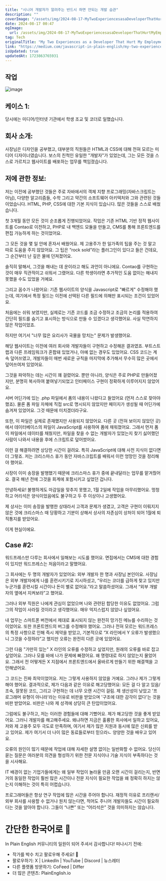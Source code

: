 ```yaml
---
title: "시니어 개발자가 알려주는 반드시 하면 안되는 개발 습관"
description: ""
coverImage: "/assets/img/2024-08-17-MyTwoExperiencesasaDeveloperThatHurtMyEmployment_0.png"
date: 2024-08-17 00:47
ogImage: 
  url: /assets/img/2024-08-17-MyTwoExperiencesasaDeveloperThatHurtMyEmployment_0.png
tag: Tech
originalTitle: "My Two Experiences as a Developer That Hurt My Employment"
link: "https://medium.com/javascript-in-plain-english/my-two-experiences-as-a-developer-that-hurt-my-employment-652211cbc18f"
isUpdated: true
updatedAt: 1723863765931
---
```



## 작업

![image](/assets/img/2024-08-17-MyTwoExperiencesasaDeveloperThatHurtMyEmployment_0.png)

## 케이스 1:

당시에는 미디어/인터넷 기관에서 학생 조교 및 코더로 일했습니다.

<div class="content-ad"></div>

## 회사 소개:

사장님은 디자인을 공부했고, 대부분의 직원들은 HTML과 CSS에 대해 전혀 모르는 미디어 디자이너였습니다. 보스의 친척인 유일한 "개발자"가 있었는데, 그는 모든 것을 스스로 가르치고 웹사이트를 배포하는 업무를 책임졌습니다.

## 저에 관한 정보:

저는 이전에 공부했던 것들은 주로 자바에서의 객체 지향 프로그래밍(자바스크립트는 아님), 다양한 알고리즘들, 수학 그리고 약간의 소프트웨어 아키텍처와 그와 관련된 것들이었습니다. HTML, PHP, CSS에 대한 기본 지식이 있습니다. 많은 것들을 스스로 배웠습니다.

<div class="content-ad"></div>

첫 3개월 동안 모든 것이 순조롭게 진행되었어요. 작업은 기존 HTML 기반 정적 웹사이트를 Contao로 이전하고, PHP로 내 백엔드 모듈을 만들고, CMS를 통해 프론트엔드를 편집 가능하게 하는 것이었어요.

그 모든 것을 몇 일 안에 혼자서 배웠어요. 제 고용주가 한 일가족의 팁을 주는 것 말고 따로 도움을 주지 않았어요. 그 팁은 “rock sold”라는 플러그인이 있다고 들은 건데요, 그 순간부터 난 깊은 물에 던져졌어요.

솔직히 말해서, 그것을 해내는 데 운이라고 해도 과언이 아니에요. Contao를 구현하는 것이 매우 직관적이고 쉬워서 그랬어요. 다른 학생이라면 추가적인 도움 없이는 해내지 못했을 수도 있었을 거예요.

그리고 꼼수가 나왔어요: 기존 웹사이트의 양식을 Javascript로 "빠르게" 수정해야 했는데, 여기에서 특정 필드는 이전에 선택된 다른 필드에 의해만 표시되는 조건이 있었어요.

<div class="content-ad"></div>

처음에는 쉬워 보였지만, 실제로는 기존 코드를 조금 수정하고 조금의 논리를 적용하여 간단히 필드를 숨기고 표시하는 방식으로 만들 수 있겠다고 생각했어요. 사실 막연하지 않은 작업이었죠.

하지만 여기서 "너무 많은 요리사가 국물을 망치는" 문제가 발생했어요.

해당 웹사이트는 이전에 여러 회사와 개발자들이 구현하고 수정해온 결과였죠. 부트스트랩과 다른 프레임워크가 혼합돼 있었거나, 아예 없는 경우도 있었어요. CSS 코드는 계속 덮어쓰였고, 개발자들이 매번 새로운 규칙을 마지막에 추가해서 무수히 많은 곳에서 덮어쓰여져 있었어요.

그것을 파악하는 데는 시간이 꽤 걸렸어요. 뿐만 아니라, 양식은 주로 PHP로 만들어졌지만, 분명히 복사하여 붙여넣기되었고 인터페이스 구현이 정확하게 이루어지지 않았어요.

<div class="content-ad"></div>

서버 어딘가에 있는 .php 파일에서 폼의 내용이 나왔다고 들었어요 (먼저 스스로 찾아야 했죠). 물론 폼 파일 자체에 직접 src로 명시되지 않았지만 페이지가 생성될 때 어딘가에 숨겨져 있었어요. 그것 때문에 미치겠더라구요.

또한, 이 파일은 실제로 존재했지만 사용되지 않았어요. 다른 곳 (전혀 보이지 않았던 곳)에서 데이터베이스의 파일이 JavaScript를 사용하여 폼에 채워졌어요. 그래서 먼저 폼이 파일에서 데이터를 채웠지만, 파일을 찾을 수 없는 개발자가 있었는지 찾기 싫어했던 사람이 나와서 내용을 후에 스크립트로 덮어썼어요.

이런 걸 해결하려면 상당한 시간이 걸려요. 특히 JavaScript에 대해 사전 지식이 없다면 더 그렇죠. 저는 크리스마스 휴가 동안 자바스크립트를 배워서 이런 엉망인 것을 정리해야 했어요.

사장이 이미 송장을 발행했기 때문에 크리스마스 휴가 중에 끝내달라는 업무를 맡겨줬어요. 결국 해년 전에 그것을 회계에 포함시키고 싶었던 겁니다.

<div class="content-ad"></div>

안녕하세요! 불행하게도 마감일을 맞추지 못했고, 1월 2일에 작업을 마무리했어요. 멍청하고 어리석은 양식이었음에도 불구하고 두 주 이상이나 고생했어요.

제 상사는 이미 송장을 발행한 상태라서 고객과 문제가 생겼고, 고객은 구현이 이뤄지지 않은 것에 크리스마스 때 당황하고 기분이 상해서 상사의 자존심이 상처이 되어 1월에 퇴직통지를 받았어요.

이게 현실이에요.

## Case #2:

<div class="content-ad"></div>

워드프레스만 다루는 회사에서 일해보는 시도를 했어요. 면접에서는 CMS에 대한 경험이 있지만 워드프레스는 처음이라고 말했어요.

그 회사에는 두 명의 개발자가 있었어요: 외부 개발자 한 명과 사장님 본인이요. 사장님은 외부 개발자에게 나를 훈련시키기로 지시하셨고, “우리는 코더를 급하게 찾고 있지만 누군가를 훈련시킬 시간이나 돈이 별로 없어요.”라고 말씀하셨어요. 그래서 “외부 개발자의 옆에서 지켜보라”고 했어요.

그러나 외부 직원은 나에게 관심이 없었으며 나와 관련된 합당한 이유도 없었어요. 그럼 그의 작업이 사라질 것이라고 생각했어요. 매우 억지스럽지 않았나 싶었어요.

내 업무는 스마트폰 버전에서 제대로 표시되지 않는 완전히 망가진 메뉴를 수리하는 것이었어요. 또한 프론트엔드의 버그를 수정해야 했어요. 그러나 전혀 모르는 워드프레스의 특정 사항으로 인해 즉시 제약을 받았고, 기본적으로 “X 라인에서 Y 오류가 발생했으니 그것을 수정하라”고 했지만 오류는 완전히 다른 곳에 있었어요.

<div class="content-ad"></div>

그런 다음 "가만히 있는" X 라인의 오류를 수정하고 싶었지만, 원래의 오류를 바로 잡고 싶었어요. 그러나 모를 바에 나가 문제에 빠졌어요. 왜 명령대로 하지 않았는지 물었어요. 그래서 전 어떻게든 X 지점에서 프론트엔드에서 올바르게 만들기 위한 해결책을 고안해냈어요.

그 코드는 진짜 최악이었어요. 저는 그렇게 사용하지 않았을 거예요. 그러나 제가 그렇게 해야 했어요. 결과적으로, 제가 다음과 같은 이유로 해고당했어요: 모든 걸 다 알고 있음/조숙, 잘못된 코드, 그리고 구현하는 데 너무 오랜 시간이 걸림. 제 생산성이 낮았고 '프로그래머 유형이 아니라'라는 이유로 비판을 받았으며 '구조에 대한 감각이 없다'는 것을 비판 받았어요. 비판은 나와 제 성격에 상당히 큰 탄압이었어요.

그럼에도 불구하고, 저는 이러한 경험들에 대해 기뻤어요. 제가 해고당한 것을 좋게 받았어요. 그러니 개발자를 해고해주세요. 왜냐하면 지금은 훌륭한 회사에서 일하고 있어요, 저와 제 고용주 모두 극도로 만족하며, 여기서 제가 많은 지원과 동시에 많은 신뢰를 받고 있어요. 제가 여기서 더 나이 많은 동료들로부터 믿으라ㄴ 양양한 것을 배우고 있어요.

오류의 원인이 많기 때문에 작업에 대해 자세한 설명 없이는 일반화할 수 없어요. 당신이 묻는 질문은 여러분의 의견을 형성하기 위한 전문 지식이나 기술 지식이 부족하다는 것을 시사해요.

<div class="content-ad"></div>

IT 배경이 없는 기업가들에게는 왜 일부 작업이 놀라울 만큼 오랜 시간이 걸리는지, 반면 거의 동일한 작업이 훨씬 많은 시간이나 전문 지식이 필요한 작업을 왜 정확히 하지는 않는지 이해하는 것이 특히 어렵습니다.

프로그래머들은 항상 연구 작업에 많은 시간을 주어야 합니다. 재정적 이유로 프리랜서/외부 회사를 사용할 수 없거나 원치 않는다면, 적어도 주니어 개발자들도 시간이 필요하다는 것을 알아야 합니다. 그들이 “나쁜” 또는 “어리석은” 것을 의미하지는 않습니다.

# 간단한 한국어로 🚀

In Plain English 커뮤니티의 일원이 되어 주셔서 감사합니다! 떠나시기 전에:

<div class="content-ad"></div>

- 작가를 박수 치고 팔로우해 주세요! 👏️️
- 팔로우하기: X | LinkedIn | YouTube | Discord | 뉴스레터
- 다른 플랫폼 방문하기: CoFeed | Differ
- 더 많은 콘텐츠: PlainEnglish.io